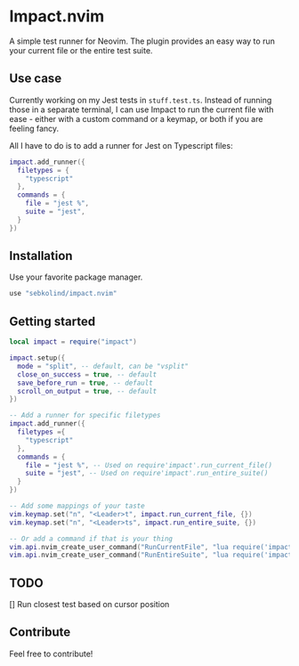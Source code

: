 # Impact.nvim

A simple test runner for Neovim. The plugin provides an easy way to run your current file or the entire test suite.

## Use case

Currently working on my Jest tests in `stuff.test.ts`. Instead of running those in a separate terminal, I can use Impact to run the current file with ease - either 
with a custom command or a keymap, or both if you are feeling fancy.

All I have to do is to add a runner for Jest on Typescript files:

```lua
impact.add_runner({
  filetypes = {
    "typescript"
  },
  commands = {
    file = "jest %",
    suite = "jest",
  }
})
```

## Installation

Use your favorite package manager.

```lua
use "sebkolind/impact.nvim"
```

## Getting started

```lua
local impact = require("impact")

impact.setup({
  mode = "split", -- default, can be "vsplit"
  close_on_success = true, -- default
  save_before_run = true, -- default
  scroll_on_output = true, -- default
})

-- Add a runner for specific filetypes
impact.add_runner({
  filetypes ={
    "typescript"
  },
  commands = {
    file = "jest %", -- Used on require'impact'.run_current_file()
    suite = "jest", -- Used on require'impact'.run_entire_suite()
  }
})

-- Add some mappings of your taste
vim.keymap.set("n", "<Leader>t", impact.run_current_file, {})
vim.keymap.set("n", "<Leader>ts", impact.run_entire_suite, {})

-- Or add a command if that is your thing
vim.api.nvim_create_user_command("RunCurrentFile", "lua require('impact').run_current_file()")
vim.api.nvim_create_user_command("RunEntireSuite", "lua require('impact').run_entire_suite()")
```

## TODO

[] Run closest test based on cursor position

## Contribute

Feel free to contribute!
